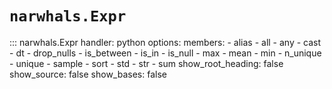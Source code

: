 # `narwhals.Expr`

::: narwhals.Expr
    handler: python
    options:
      members:
        - alias
        - all
        - any
        - cast
        - dt
        - drop_nulls
        - is_between
        - is_in
        - is_null
        - max
        - mean
        - min
        - n_unique
        - unique
        - sample
        - sort
        - std
        - str
        - sum
      show_root_heading: false
      show_source: false
      show_bases: false
